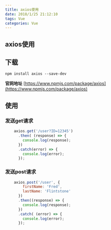 ```yaml
---
title: axios使用
date: 2018/1/25 21:12:10 
tags: Vue
categories: Vue
---
```


## axios使用
## 下载
`npm install axios --save-dev`

**官网地址**
[https://www.npmjs.com/package/axios](https://www.npmjs.com/package/axios)

## 使用
### 发送get请求
```js
	axios.get('/user?ID=12345')
	  .then( (response) => {
	    console.log(response);
	  })
	  .catch(error) => {
	    console.log(error);
	  });
```
### 发送post请求
```js
	axios.post('/user', {
	    firstName: 'Fred',
	    lastName: 'Flintstone'
	  })
	  .then((response) => {
	    console.log(response);
	  })
	  .catch( (error) => {
	    console.log(error);
	  });
```
